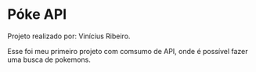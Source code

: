 <h1>Póke API</h1>

Projeto realizado por: Vinícius Ribeiro.

Esse foi meu primeiro projeto com comsumo de API, onde é possível fazer uma busca de pokemons.
